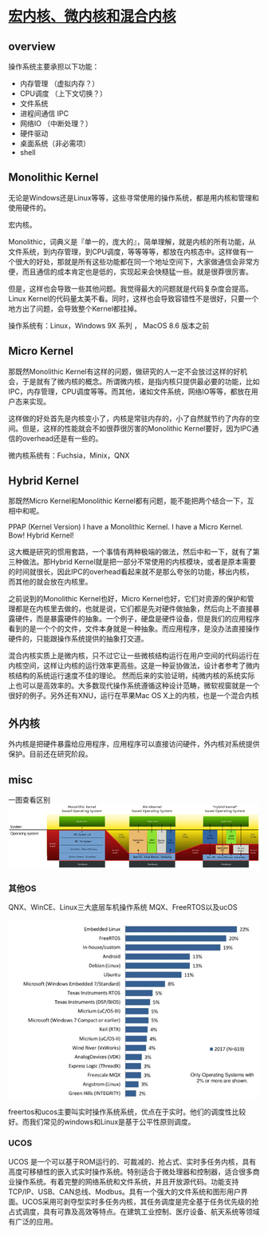 # [宏内核、微内核和混合内核](https://www.cnblogs.com/feng9exe/p/12420962.html)

## overview

操作系统主要承担以下功能：
* 内存管理 （虚拟内存？）
* CPU调度 （上下文切换？）
* 文件系统
* 进程间通信 IPC
* 网络IO （中断处理？）
* 硬件驱动
* 桌面系统（非必需项）
* shell

## Monolithic Kernel

无论是Windows还是Linux等等，这些寻常使用的操作系统，都是用内核和管理和使用硬件的。

宏内核。

Monolithic，词典义是『单一的，庞大的』，简单理解，就是内核的所有功能，从文件系统，到内存管理，到CPU调度，等等等等，都放在内核态中。这样做有一个很大的好处，那就是所有这些功能都在同一个地址空间下，大家做通信会非常方便，而且通信的成本肯定也是低的，实现起来会快糙猛一些。就是很莽很厉害。

但是，这样也会导致一些其他问题。我觉得最大的问题就是代码复杂度会提高。Linux Kernel的代码量太美不看。同时，这样也会导致容错性不是很好，只要一个地方出了问题，会导致整个Kernel都挂掉。

操作系统有：Linux，Windows 9X 系列 ， MacOS 8.6 版本之前
## Micro Kernel

那既然Monolithic Kernel有这样的问题，做研究的人一定不会放过这样的好机会，于是就有了微内核的概念。所谓微内核，是指内核只提供最必要的功能，比如IPC，内存管理，CPU调度等等。而其他，诸如文件系统，网络IO等等，都放在用户态来实现。

这样做的好处首先是内核变小了，内核是常驻内存的，小了自然就节约了内存的空间。但是，这样的性能就会不如很莽很厉害的Monolithic Kernel要好，因为IPC通信的overhead还是有一些的。

微内核系统有：Fuchsia，Minix，QNX


## Hybrid Kernel

那既然Micro Kernel和Monolithic Kernel都有问题，能不能把两个结合一下，互相中和呢。

PPAP (Kernel Version)
I have a Monolithic Kernel.
I have a Micro Kernel.
Bow!
Hybrid Kernel!

这大概是研究的惯用套路，一个事情有两种极端的做法，然后中和一下，就有了第三种做法。那Hybrid Kernel就是把一部分不常使用的内核模块，或者是原本需要的时间就很长，因此IPC的overhead看起来就不是那么夸张的功能，移出内核，而其他的就会放在内核里。

 

之前说到的Monolithic Kernel也好，Micro Kernel也好，它们对资源的保护和管理都是在内核里去做的，也就是说，它们都是先对硬件做抽象，然后向上不直接暴露硬件，而是暴露硬件的抽象。一个例子，硬盘是硬件设备，但是我们的应用程序看到的是一个个的文件，文件本身就是一种抽象。而应用程序，是没办法直接操作硬件的，只能跟操作系统提供的抽象打交道。

混合内核实质上是微内核，只不过它让一些微核结构运行在用户空间的代码运行在内核空间，这样让内核的运行效率更高些。这是一种妥协做法，设计者参考了微内核结构的系统运行速度不佳的理论。
然而后来的实验证明，纯微内核的系统实际上也可以是高效率的。大多数现代操作系统遵循这种设计范畴，微软视窗就是一个很好的例子。另外还有XNU，运行在苹果Mac OS X上的内核，也是一个混合内核

## 外内核

外内核是把硬件暴露给应用程序，应用程序可以直接访问硬件，外内核对系统提供保护。目前还在研究阶段。
## misc
一图查看区别
![sss](./1364433658_9471.png)


### 其他OS
QNX、WinCE、Linux三大底层车机操作系统
MQX、FreeRTOS以及ucOS

![sss](v2-e81a94c2fbb3cdf7bde3d9af0fc2894b_720w.jpg)

freertos和ucos主要叫实时操作系统系统，优点在于实时。他们的调度性比较好。而我们常见的windows和Linux是基于公平性原则调度。

 ###  UCOS 
 UCOS 是一个可以基于ROM运行的、可裁减的、抢占式、实时多任务内核，具有高度可移植性的嵌入式实时操作系统。特别适合于微处理器和控制器，适合很多商业操作系统。有着完整的网络系统和文件系统，并且开放源代码。功能支持TCP/IP、USB、CAN总线、Modbus。具有一个强大的文件系统和图形用户界面。UCOS采用可剥夺型实时多任务内核，其任务调度是完全基于任务优先级的抢占式调度，具有可靠及高效等特点。在建筑工业控制、医疗设备、航天系统等领域有广泛的应用。